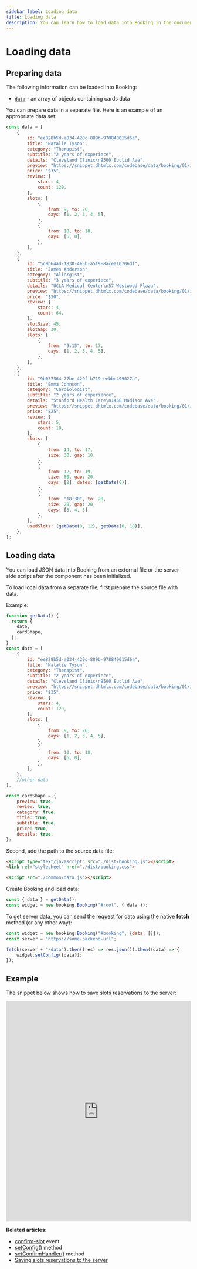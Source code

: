 ```yaml
---
sidebar_label: Loading data
title: Loading data
description: You can learn how to load data into Booking in the documentation of the DHTMLX JavaScript Booking library. Browse developer guides and API reference, try out code examples and live demos, and download a free 30-day evaluation version of DHTMLX Booking.
---
```


# Loading data

## Preparing data

The following information can be loaded into Booking:

- [`data`](/api/config/booking-data) - an array of objects containing cards data 

You can prepare data in a separate file. Here is an example of an appropriate data set:

~~~jsx title="data.js"
const data = [
	{
        id: "ee828b5d-a034-420c-889b-978840015d6a",
        title: "Natalie Tyson",
        category: "Therapist",
        subtitle: "2 years of experiece",
        details: "Cleveland Clinic\n9500 Euclid Ave",
        preview: "https://snippet.dhtmlx.com/codebase/data/booking/01/img/01.jpg",
        price: "$35",
        review: {
            stars: 4,
            count: 120,
        },
        slots: [
            {
                from: 9, to: 20,
                days: [1, 2, 3, 4, 5],
            },
            {
                from: 10, to: 18,
                days: [6, 0],
            },
        ],
    },
    {
        id: "5c9b64ad-1830-4e5b-a5f9-8acea10706df",
        title: "James Anderson",
        category: "Allergist",
        subtitle: "3 years of experiece",
        details: "UCLA Medical Center\n57 Westwood Plaza",
        preview: "https://snippet.dhtmlx.com/codebase/data/booking/01/img/11.jpg",
        price: "$30",
        review: {
            stars: 4,
            count: 64,
        },
        slotSize: 45,
        slotGap: 10,
        slots: [
            {
                from: "9:15", to: 17,
                days: [1, 2, 3, 4, 5],
            },
        ],
    },
    {
        id: "9b037564-77be-429f-b719-eebbe499027a",
        title: "Emma Johnson",
        category: "Cardiologist",
        subtitle: "2 years of experience",
        details: "Stanford Health Care\n1468 Madison Ave",
        preview: "https://snippet.dhtmlx.com/codebase/data/booking/01/img/03.jpg",
        price: "$25",
        review: {
            stars: 5,
            count: 10,
        },
        slots: [
            {
                from: 14, to: 17,
                size: 30, gap: 10,
            },
            {
                from: 12, to: 19,
                size: 50, gap: 20,
                days: [2], dates: [getDate(0)],
            },
            {
                from: "18:30", to: 20,
                size: 20, gap: 20,
                days: [3, 4, 5],
            },
        ],
        usedSlots: [getDate(0, 12), getDate(0, 18)],
    },
];
~~~

## Loading data 

You can load JSON data into Booking from an external file or the server-side script after the component has been initialized.

To load local data from a separate file, first prepare the source file with data.

Example:

~~~jsx
function getData() {
  return {
    data,
    cardShape,
  };
}
const data = [
    {
        id: "ee828b5d-a034-420c-889b-978840015d6a",
        title: "Natalie Tyson",
        category: "Therapist",
        subtitle: "2 years of experiece",
        details: "Cleveland Clinic\n9500 Euclid Ave",
        preview: "https://snippet.dhtmlx.com/codebase/data/booking/01/img/01.jpg",
        price: "$35",
        review: {
            stars: 4,
            count: 120,
        },
        slots: [
            {
                from: 9, to: 20,
                days: [1, 2, 3, 4, 5],
            },
            {
                from: 10, to: 18,
                days: [6, 0],
            },
        ],
    },
    //other data
],

const cardShape = {
    preview: true,
    review: true,
    category: true,
    title: true,
    subtitle: true,
    price: true,
    details: true,
};
~~~

Second, add the path to the source data file:

~~~html title="index.html"
<script type="text/javascript" src="./dist/booking.js"></script>  
<link rel="stylesheet" href="./dist/booking.css">

<script src="./common/data.js"></script>
~~~

Create Booking and load data: 

~~~jsx {}
const { data } = getData();
const widget = new booking.Booking("#root", { data });
~~~

To get server data, you can send the request for data using the native **fetch** method (or any other way):

~~~jsx
const widget = new booking.Booking("#booking", {data: []});
const server = "https://some-backend-url";

fetch(server + "/data").then((res) => res.json()).then((data) => { 
	widget.setConfig({data});
});
~~~

## Example

The snippet below shows how to save slots reservations to the server:

<iframe src="https://snippet.dhtmlx.com/dpbmyr8j?mode=result" frameborder="0" class="snippet_iframe" width="100%" height="600"></iframe>


**Related articles**: 
- [confirm-slot](/api/events/booking-confirmslot-event) event
- [setConfig()](/api/methods/booking-setconfig-method) method
- [setConfirmHandler()](/api/methods/booking-setconfirmhandler-method) method
- [Saving slots reservations to the server](/guides/saving-reservations)